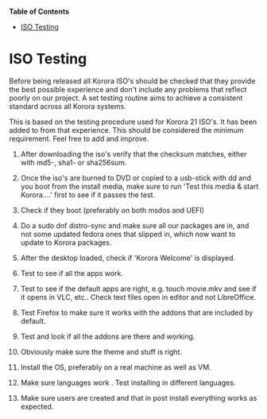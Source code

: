 

**Table of Contents**  

- [ISO Testing](#iso-testing)



# ISO Testing

Before being released all Korora ISO's should be checked that they provide the best possible experience and don't include any problems that reflect poorly on our project. A set testing routine aims to achieve a consistent standard across all Korora systems.

This is based on the testing procedure used for Korora 21 ISO's. It has been added to from that experience. This should be considered the minimum requirement. Feel free to add and improve.

1. After downloading the iso's verify that the checksum matches, either with md5-, sha1- or sha256sum.

2. Once the iso's are burned to DVD or copied to a usb-stick with dd and you boot from the install media, make sure to run 'Test this media & start Korora....' first to see if it passes the test.

3. Check if they boot (preferably on both msdos and UEFI)

4. Do a sudo dnf distro-sync and make sure all our packages are in, and not some updated fedora ones that slipped in, which now want to update to Korora packages.

5. After the desktop loaded, check if 'Korora Welcome' is displayed.

6. Test to see if all the apps work.

7. Test to see if the default apps are right, e.g. touch movie.mkv and see if it opens in VLC, etc.. Check text files open in editor and not LibreOffice.

8. Test Firefox to make sure it works with the addons that are included by default.

9. Test and look if all the addons are there and working.

10. Obviously make sure the theme and stuff is right.

11. Install the OS, preferably on a real machine as well as VM.

12. Make sure languages work . Test installing in different languages.

13. Make sure users are created and that in post install everything works as expected.
